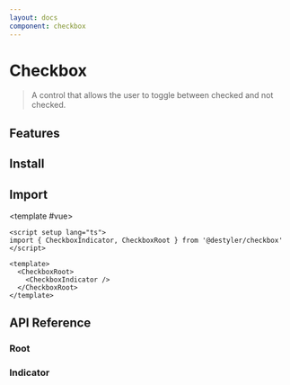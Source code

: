 ```yaml
---
layout: docs
component: checkbox
---
```


# Checkbox

> A control that allows the user to toggle between checked and not checked.

<Preview name="checkbox" />

## Features

<Features :lists="[
'Supports indeterminate state.',
'Full keyboard navigation.',
'Can be controlled or uncontrolled.',
]" />

## Install

<CodeGroupPackage name="@destyler/checkbox" />

## Import

<CodePreview :tabs="[
  {value: 'vue', label: 'index.vue', icon: 'vscode-icons:file-type-vue'}
]">

<template #vue>

```vue
<script setup lang="ts">
import { CheckboxIndicator, CheckboxRoot } from '@destyler/checkbox'
</script>

<template>
  <CheckboxRoot>
    <CheckboxIndicator />
  </CheckboxRoot>
</template>
```

</template>

</CodePreview>

## API Reference

### Root

<!--@include: ../../packages/components/checkbox/.docs/root.md-->

### Indicator

<!--@include: ../../packages/components/checkbox/.docs/indicator.md-->
